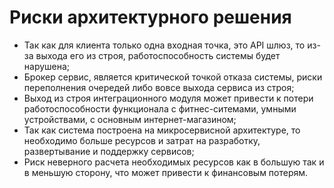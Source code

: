 # Риски архитектурного решения
- Так как для клиента только одна входная точка, это API шлюз, то из-за выхода его из строя, работоспособность системы будет нарушена;
- Брокер сервис, является критической точкой отказа системы, риски переполнения очередей либо вовсе выхода сервиса из строя;
- Выход из строя интеграционного модуля может привести к потери работоспособности функционала с фитнес-ситемами, умными устройствами, с основным интернет-магазином;
- Так как система построена на микросервисной архитектуре, то необходимо больше ресурсов и затрат на разработку, развертывание и поддержку сервисов;
- Риск неверного расчета необходимых ресурсов как в большую так и в меньшую сторону, что может привести к финансовым потерям.